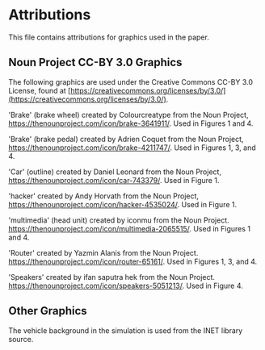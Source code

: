 # Attributions

This file contains attributions for graphics used in the 
paper.

## Noun Project CC-BY 3.0 Graphics

The following graphics are used under the Creative Commons
CC-BY 3.0 License, found at
[https://creativecommons.org/licenses/by/3.0/](https://creativecommons.org/licenses/by/3.0/).

'Brake' (brake wheel) created by Colourcreatype from the Noun Project, 
https://thenounproject.com/icon/brake-3641911/. Used in Figures 
1 and 4.

'Brake' (brake pedal) created by Adrien Coquet from the Noun Project,
https://thenounproject.com/icon/brake-4211747/. Used in Figures 
1, 3, and 4.

'Car' (outline) created by Daniel Leonard from the Noun Project,
https://thenounproject.com/icon/car-743379/. Used in Figure 1.

'hacker' created by Andy Horvath from the Noun Project,
https://thenounproject.com/icon/hacker-4535024/. Used in Figure 1.

'multimedia' (head unit) created by iconmu from the Noun Project.
https://thenounproject.com/icon/multimedia-2065515/. Used in Figures 1
and 4.

'Router' created by Yazmin Alanis from the Noun Project.
https://thenounproject.com/icon/router-65161/. Used in Figures 1, 3,
and 4.

'Speakers' created by ifan saputra hek from the Noun Project.
https://thenounproject.com/icon/speakers-5051213/. Used in Figure 4.

## Other Graphics

The vehicle background in the simulation is used from the INET library
source. 
